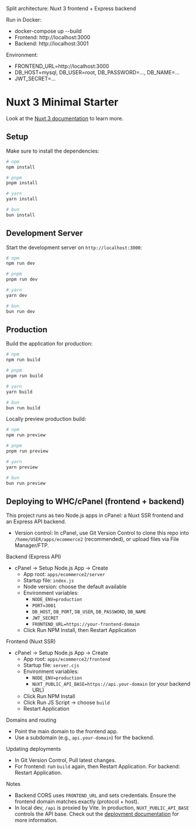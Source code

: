 Split architecture: Nuxt 3 frontend + Express backend

Run in Docker:
- docker-compose up --build
- Frontend: http://localhost:3000
- Backend: http://localhost:3001

Environment:
- FRONTEND_URL=http://localhost:3000
- DB_HOST=mysql, DB_USER=root, DB_PASSWORD=..., DB_NAME=...
- JWT_SECRET=...
# Nuxt 3 Minimal Starter

Look at the [Nuxt 3 documentation](https://nuxt.com/docs/getting-started/introduction) to learn more.

## Setup

Make sure to install the dependencies:

```bash
# npm
npm install

# pnpm
pnpm install

# yarn
yarn install

# bun
bun install
```

## Development Server

Start the development server on `http://localhost:3000`:

```bash
# npm
npm run dev

# pnpm
pnpm run dev

# yarn
yarn dev

# bun
bun run dev
```

## Production

Build the application for production:

```bash
# npm
npm run build

# pnpm
pnpm run build

# yarn
yarn build

# bun
bun run build
```

Locally preview production build:

```bash
# npm
npm run preview

# pnpm
pnpm run preview

# yarn
yarn preview

# bun
bun run preview
```
## Deploying to WHC/cPanel (frontend + backend)

This project runs as two Node.js apps in cPanel: a Nuxt SSR frontend and an Express API backend.

- Version control: In cPanel, use Git Version Control to clone this repo into `/home/USER/apps/ecommerce2` (recommended), or upload files via File Manager/FTP.

Backend (Express API)
- cPanel → Setup Node.js App → Create
	- App root: `apps/ecommerce2/server`
	- Startup file: `index.js`
	- Node version: choose the default available
	- Environment variables:
		- `NODE_ENV=production`
		- `PORT=3001`
		- `DB_HOST`, `DB_PORT`, `DB_USER`, `DB_PASSWORD`, `DB_NAME`
		- `JWT_SECRET`
		- `FRONTEND_URL=https://your-frontend-domain`
	- Click Run NPM Install, then Restart Application

Frontend (Nuxt SSR)
- cPanel → Setup Node.js App → Create
	- App root: `apps/ecommerce2/frontend`
	- Startup file: `server.cjs`
	- Environment variables:
		- `NODE_ENV=production`
		- `NUXT_PUBLIC_API_BASE=https://api.your-domain` (or your backend URL)
	- Click Run NPM Install
	- Click Run JS Script → choose `build`
	- Restart Application

Domains and routing
- Point the main domain to the frontend app.
- Use a subdomain (e.g., `api.your-domain`) for the backend.

Updating deployments
- In Git Version Control, Pull latest changes.
- For frontend: run `build` again, then Restart Application. For backend: Restart Application.

Notes
- Backend CORS uses `FRONTEND_URL` and sets credentials. Ensure the frontend domain matches exactly (protocol + host).
- In local dev, `/api` is proxied by Vite. In production, `NUXT_PUBLIC_API_BASE` controls the API base.
Check out the [deployment documentation](https://nuxt.com/docs/getting-started/deployment) for more information.
